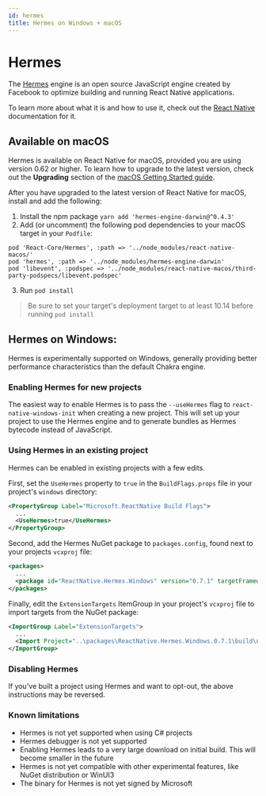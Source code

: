 ```yaml
---
id: hermes
title: Hermes on Windows + macOS
---
```


# Hermes
The [Hermes](https://hermesengine.dev/) engine is an open source JavaScript engine created by Facebook to optimize building and running React Native applications.

To learn more about what it is and how to use it, check out the [React Native](https://reactnative.dev/docs/hermes#docsNav) documentation for it.

## Available on macOS
Hermes is available on React Native for macOS, provided you are using version 0.62 or higher.
To learn how to upgrade to the latest version, check out the **Upgrading** section of the [macOS Getting Started guide](rnm-getting-started.md).

After you have upgraded to the latest version of React Native for macOS, install and add the following:

1.  Install the npm package `yarn add 'hermes-engine-darwin@^0.4.3'`
2. Add (or uncomment) the following pod dependencies to your macOS target in your `Podfile`:<br>
```
pod 'React-Core/Hermes', :path => '../node_modules/react-native-macos/'
pod 'hermes', :path => '../node_modules/hermes-engine-darwin'
pod 'libevent', :podspec => '../node_modules/react-native-macos/third-party-podspecs/libevent.podspec'
```
3. Run `pod install`

> Be sure to set your target's deployment target to at least 10.14 before running `pod install`

## Hermes on Windows:
Hermes is experimentally supported on Windows, generally providing better performance characteristics than the default Chakra engine.

### Enabling Hermes for new projects
The easiest way to enable Hermes is to pass the `--useHermes` flag to `react-native-windows-init` when creating a new project. This will set up your project to use the Hermes engine and to generate bundles as Hermes bytecode instead of JavaScript.

### Using Hermes in an existing project
Hermes can be enabled in existing projects with a few edits.

First, set the `UseHermes` property to `true` in the `BuildFlags.props` file in your project's `windows` directory:

```xml
<PropertyGroup Label="Microsoft.ReactNative Build Flags">
  ...
  <UseHermes>true</UseHermes>
</PropertyGroup>
```

Second, add the Hermes NuGet package to `packages.config`, found next to your projects `vcxproj` file:

```xml
<packages>
  ...
  <package id="ReactNative.Hermes.Windows" version="0.7.1" targetFramework="native" />
</packages>
```

Finally, edit the `ExtensionTargets` ItemGroup in your project's `vcxproj` file to import targets from the NuGet package:

```xml
<ImportGroup Label="ExtensionTargets">
  ...
  <Import Project="..\packages\ReactNative.Hermes.Windows.0.7.1\build\native\ReactNative.Hermes.Windows.targets" Condition="Exists('..\packages\ReactNative.Hermes.Windows.0.7.1\build\native\ReactNative.Hermes.Windows.targets')" />
</ImportGroup>
```

### Disabling Hermes
If you've built a project using Hermes and want to opt-out, the above instructions may be reversed.

### Known limitations
- Hermes is not yet supported when using C# projects
- Hermes debugger is not yet supported
- Enabling Hermes leads to a very large download on initial build. This will become smaller in the future
- Hermes is not yet compatible with other experimental features, like NuGet distribution or WinUI3
- The binary for Hermes is not yet signed by Microsoft
